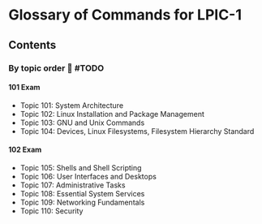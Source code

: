 # Glossary of Commands for LPIC-1

## Contents

### By topic order 📑 #TODO

#### 101 Exam
  - Topic 101: System Architecture
  - Topic 102: Linux Installation and Package Management
  - Topic 103: GNU and Unix Commands
  - Topic 104: Devices, Linux Filesystems, Filesystem Hierarchy Standard

#### 102 Exam
  - Topic 105: Shells and Shell Scripting
  - Topic 106: User Interfaces and Desktops
  - Topic 107: Administrative Tasks
  - Topic 108: Essential System Services
  - Topic 109: Networking Fundamentals
  - Topic 110: Security

